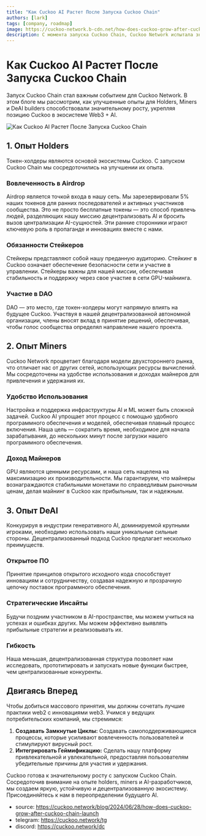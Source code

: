 ```yaml
---
title: "Как Cuckoo AI Растет После Запуска Cuckoo Chain"
authors: [lark]
tags: [company, roadmap]
image: https://cuckoo-network.b-cdn.net/how-does-cuckoo-grow-after-cuckoo-chain-launch.webp
description: С момента запуска Cuckoo Chain, Cuckoo Network испытала значительный рост. Этот блог исследует улучшенные опыты для Holders, Miners и DeAI builders, способствующие этой трансформации.
---
```


# Как Cuckoo AI Растет После Запуска Cuckoo Chain

Запуск Cuckoo Chain стал важным событием для Cuckoo Network. В этом блоге мы рассмотрим, как улучшенные опыты для Holders, Miners и DeAI builders способствовали значительному росту, укрепляя позицию Cuckoo в экосистеме Web3 + AI.

![Как Cuckoo AI Растет После Запуска Cuckoo Chain](https://cuckoo-network.b-cdn.net/how-does-cuckoo-grow-after-cuckoo-chain-launch.webp "Как Cuckoo AI Растет После Запуска Cuckoo Chain")

## 1. Опыт Holders

Токен-холдеры являются основой экосистемы Cuckoo. С запуском Cuckoo Chain мы сосредоточились на улучшении их опыта.

### Вовлеченность в Airdrop

Airdrop является точкой входа в нашу сеть. Мы зарезервировали 5% наших токенов для ранних последователей и активных участников сообщества. Это не просто бесплатные токены — это способ привлечь людей, разделяющих нашу миссию децентрализовать AI и бросить вызов централизации AI-сущностей. Эти ранние сторонники играют ключевую роль в пропаганде и инновациях вместе с нами.

### Обязанности Стейкеров

Стейкеры представляют собой нашу преданную аудиторию. Стейкинг в Cuckoo означает обеспечение безопасности сети и участие в управлении. Стейкеры важны для нашей миссии, обеспечивая стабильность и поддержку через свое участие в сети GPU-майнинга.

### Участие в DAO

DAO — это место, где токен-холдеры могут напрямую влиять на будущее Cuckoo. Участвуя в нашей децентрализованной автономной организации, члены вносят вклад в принятие решений, обеспечивая, чтобы голос сообщества определял направление нашего проекта.

## 2. Опыт Miners

Cuckoo Network процветает благодаря модели двухстороннего рынка, что отличает нас от других сетей, использующих ресурсы вычислений. Мы сосредоточены на удобстве использования и доходах майнеров для привлечения и удержания их.

### Удобство Использования

Настройка и поддержка инфраструктуры AI и ML может быть сложной задачей. Cuckoo AI упрощает этот процесс с помощью удобного программного обеспечения и моделей, обеспечивая плавный процесс включения. Наша цель — сократить время, необходимое для начала зарабатывания, до нескольких минут после загрузки нашего программного обеспечения.

### Доход Майнеров

GPU являются ценными ресурсами, и наша сеть нацелена на максимизацию их производительности. Мы гарантируем, что майнеры вознаграждаются стабильными монетами по справедливым рыночным ценам, делая майнинг в Cuckoo как прибыльным, так и надежным.

## 3. Опыт DeAI

Конкурируя в индустрии генеративного AI, доминируемой крупными игроками, необходимо использовать наши уникальные сильные стороны. Децентрализованный подход Cuckoo предлагает несколько преимуществ.

### Открытое ПО

Принятие принципов открытого исходного кода способствует инновациям и сотрудничеству, создавая надежную и прозрачную цепочку поставок программного обеспечения.

### Стратегические Инсайты

Будучи поздним участником в AI-пространстве, мы можем учиться на успехах и ошибках других. Мы можем эффективно выявлять прибыльные стратегии и реализовывать их.

### Гибкость

Наша меньшая, децентрализованная структура позволяет нам исследовать, прототипировать и запускать новые функции быстрее, чем централизованные конкуренты.

## Двигаясь Вперед

Чтобы добиться массового принятия, мы должны сочетать лучшие практики web2 с инновациями web3. Учимся у ведущих потребительских компаний, мы стремимся:

1. **Создавать Замкнутые Циклы:** Создавать самоподдерживающиеся процессы, которые усиливают вовлеченность пользователей и стимулируют вирусный рост.
2. **Интегрировать Геймификацию:** Сделать нашу платформу привлекательной и увлекательной, предоставляя пользователям убедительные причины для участия и удержания.

Cuckoo готова к значительному росту с запуском Cuckoo Chain. Сосредоточив внимание на опыте holders, miners и AI-разработчиков, мы создаем яркую, устойчивую и децентрализованную экосистему. Присоединяйтесь к нам в переопределении будущего AI.

- source: https://cuckoo.network/blog/2024/06/28/how-does-cuckoo-grow-after-cuckoo-chain-launch
- telegram: https://cuckoo.network/tg
- discord: https://cuckoo.network/dc
